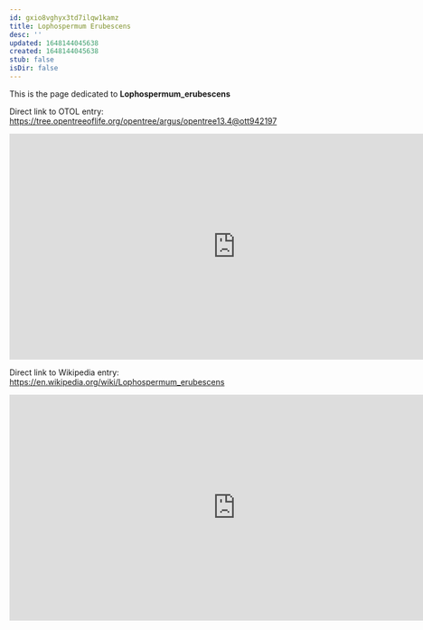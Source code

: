 ```yaml
---
id: gxio8vghyx3td7ilqw1kamz
title: Lophospermum Erubescens
desc: ''
updated: 1648144045638
created: 1648144045638
stub: false
isDir: false
---
```

This is the page dedicated to **Lophospermum_erubescens**


Direct link to OTOL entry: https://tree.opentreeoflife.org/opentree/argus/opentree13.4@ott942197



<html>
    <body>
    <iframe src="https://tree.opentreeoflife.org/opentree/argus/opentree13.4@ott942197"
    width="800" height="400" frameborder="0" allowfullscreen> </iframe>
    </body>
</html>
    


Direct link to Wikipedia entry: https://en.wikipedia.org/wiki/Lophospermum_erubescens



<html>
    <body>
    <iframe src="https://en.wikipedia.org/wiki/Lophospermum_erubescens"
    width="800" height="400" frameborder="0" allowfullscreen> </iframe>
    </body>
</html>
    
